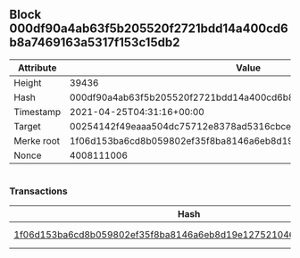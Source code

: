 ## Block 000df90a4ab63f5b205520f2721bdd14a400cd6b8a7469163a5317f153c15db2

Attribute | Value
--- | ---
Height | 39436
Hash | 000df90a4ab63f5b205520f2721bdd14a400cd6b8a7469163a5317f153c15db2
Timestamp | 2021-04-25T04:31:16+00:00
Target | 00254142f49eaaa504dc75712e8378ad5316cbcead634704b3734b6271167cc4
Merke root | 1f06d153ba6cd8b059802ef35f8ba8146a6eb8d19e1275210467a1b3bedf32ee
Nonce | 4008111006

```

```

### Transactions

Hash | Amount
--- | ---
[1f06d153ba6cd8b059802ef35f8ba8146a6eb8d19e1275210467a1b3bedf32ee](1f06d153ba6cd8b059802ef35f8ba8146a6eb8d19e1275210467a1b3bedf32ee.md) | 10.00000000 SKEPTI 
